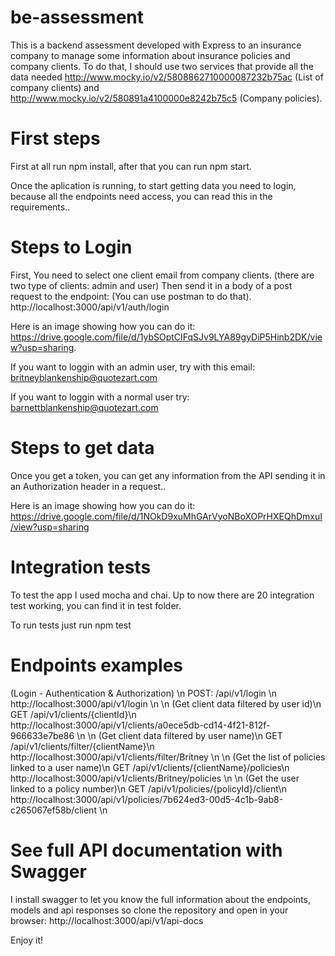 # be-assessment
This is a backend assessment developed with Express to an insurance company to manage some information about insurance policies and company
clients. To do that, I should use two services that provide all the data needed http://www.mocky.io/v2/5808862710000087232b75ac 
(List of company clients) and http://www.mocky.io/v2/580891a4100000e8242b75c5 (Company policies).

# First steps
First at all run npm install, after that you can run npm start.

Once the aplication is running, to start getting data you need to login, because all the endpoints need access, you can read this
in the requirements..

# Steps to Login
First, You need to select one client email from company clients. (there are two type of clients: admin and user)
Then send it in a body of a post request to the endpoint: (You can use postman to do that).
http://localhost:3000/api/v1/auth/login

Here is an image showing how you can do it:
https://drive.google.com/file/d/1ybSOptCIFqSJv9LYA89gyDiP5Hinb2DK/view?usp=sharing.

If you want to loggin with an admin user, try with this email:
britneyblankenship@quotezart.com

If you want to loggin with a normal user try:
barnettblankenship@quotezart.com 

# Steps to get data
Once you get a token, you can get any information from the API sending it in an Authorization header in a request..

Here is an image showing how you can do it:
https://drive.google.com/file/d/1NOkD9xuMhGArVyoNBoXOPrHXEQhDmxuI/view?usp=sharing

# Integration tests

To test the app I used mocha and chai. Up to now there are 20 integration test working, you can find it in test folder.

To run tests just run npm test

# Endpoints examples
(Login - Authentication & Authorization) \n
POST: /api/v1/login \n
http://localhost:3000/api/v1/login \n
\n
(Get client data filtered by user id)\n
GET /api/v1/clients/{clientId}\n
http://localhost:3000/api/v1/clients/a0ece5db-cd14-4f21-812f-966633e7be86 \n
\n
(Get client data filtered by user name)\n
GET /api/v1/clients/filter/{clientName}\n
http://localhost:3000/api/v1/clients/filter/Britney \n
\n
(Get the list of policies linked to a user name)\n
GET /api/v1/clients/{clientName}/policies\n
http://localhost:3000/api/v1/clients/Britney/policies \n
\n
(Get the user linked to a policy number)\n
GET /api/v1/policies/{policyId}/client\n
http://localhost:3000/api/v1/policies/7b624ed3-00d5-4c1b-9ab8-c265067ef58b/client \n

# See full API documentation with Swagger

I install swagger to let you know the full information about the endpoints, models and api responses so clone the repository and open in your browser:
http://localhost:3000/api/v1/api-docs

Enjoy it!
